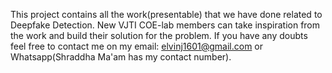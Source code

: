 This project contains all the work(presentable) that we have done related to Deepfake Detection. 
New VJTI COE-lab members can take inspiration from the work and build their solution for the problem. 
If you have any doubts feel free to contact me on my email: elvinj1601@gmail.com or Whatsapp(Shraddha Ma'am has my contact number).
